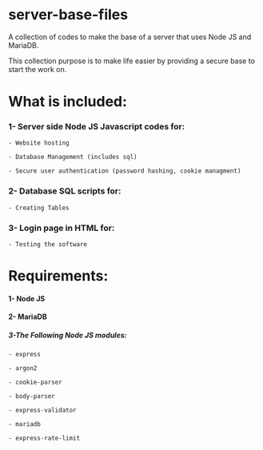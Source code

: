 # server-base-files
A collection of codes to make the base of a server that uses Node JS and MariaDB.

This collection purpose is to make life easier by providing a secure base to start the work on.

# What is included:
### 1- Server side Node JS Javascript codes for:
    - Website hosting
    
    - Database Management (includes sql)
    
    - Secure user authentication (password hashing, cookie managment)
    
### 2- Database SQL scripts for:
    - Creating Tables

### 3- Login page in HTML for:
    - Testing the software

# Requirements:
#### 1- Node JS

#### 2- MariaDB

##### 3-The Following Node JS modules:
    - express
    
    - argon2
    
    - cookie-parser
    
    - body-parser
    
    - express-validator
    
    - mariadb
    
    - express-rate-limit
    
